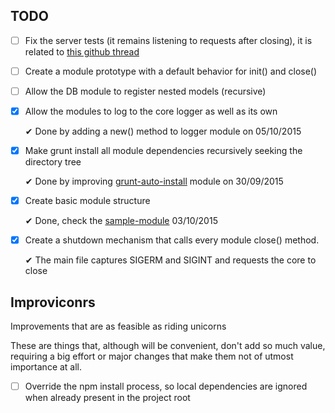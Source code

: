 ## TODO

 - [ ] Fix the server tests (it remains listening to requests after closing), it is related to [this github thread](https://github.com/nodejs/node/issues/2642)
 - [ ] Create a module prototype with a default behavior for init() and close()
 - [ ] Allow the DB module to register nested models (recursive)

 - [x] Allow the modules to log to the core logger as well as its own

   ✔ Done by adding a new() method to logger module on 05/10/2015
 - [x] Make grunt install all module dependencies recursively seeking the directory tree

   ✔ Done by improving [grunt-auto-install](https://github.com/Manabu-GT/grunt-auto-install) module on 30/09/2015
 - [x] Create basic module structure

   ✔ Done, check the [sample-module](backend/core/sample-module) 03/10/2015
 - [x] Create a shutdown mechanism that calls every module close() method.

   ✔ The main file captures SIGERM and SIGINT and requests the core to close

## Improviconrs
Improvements that are as feasible as riding unicorns

These are things that, although will be convenient, don't add so much value, requiring a big effort or major changes that make them not of utmost importance at all.

 - [ ] Override the npm install process, so local dependencies are ignored when already present in the project root
